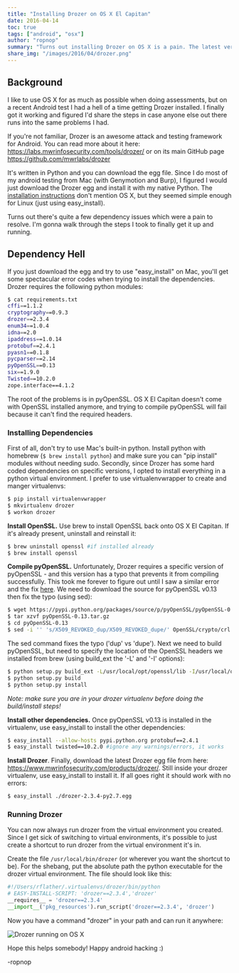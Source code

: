 ```yaml
---
title: "Installing Drozer on OS X El Capitan"
date: 2016-04-14
toc: true
tags: ["android", "osx"]
author: "ropnop"
summary: "Turns out installing Drozer on OS X is a pain. The latest versions of OS X doesn't include OpenSSL headers, which breaks dependencies. Here's my workaround."
share_img: "/images/2016/04/drozer.png"
---
```


## Background
I like to use OS X for as much as possible when doing assessments, but on a recent Android test I had a hell of a time getting Drozer installed. I finally got it working and figured I'd share the steps in case anyone else out there runs into the same problems I had.

If you're not familiar, Drozer is an awesome attack and testing framework for Android. You can read more about it here: https://labs.mwrinfosecurity.com/tools/drozer/ or on its main GitHub page https://github.com/mwrlabs/drozer

It's written in Python and you can download the egg file. Since I do most of my android testing from Mac (with Genymotion and Burp), I figured I would just download the Drozer egg and install it with my native Python. The [installation instructions](https://github.com/mwrlabs/drozer/blob/develop/INSTALLING) don't mention OS X, but they seemed simple enough for Linux (just using easy_install). 

Turns out there's quite a few dependency issues which were a pain to resolve. I'm gonna walk through the steps I took to finally get it up and running.

## Dependency Hell
If you just download the egg and try to use "easy_install" on Mac, you'll get some spectacular error codes when trying to install the dependencies. Drozer requires the following python modules:
```bash
$ cat requirements.txt
cffi==1.1.2
cryptography==0.9.3
drozer==2.3.4
enum34==1.0.4
idna==2.0
ipaddress==1.0.14
protobuf==2.4.1
pyasn1==0.1.8
pycparser==2.14
pyOpenSSL==0.13
six==1.9.0
Twisted==10.2.0
zope.interface==4.1.2
```

The root of the problems is in pyOpenSSL. OS X El Capitan doesn't come with OpenSSL installed anymore, and trying to compile pyOpenSSL will fail because it can't find the required headers.

### Installing Dependencies
First of all, don't try to use Mac's built-in python. Install python with homebrew (`$ brew install python`) and make sure you can "pip install" modules without needing sudo. Secondly, since Drozer has some hard coded dependencies on specific versions, I opted to install everything in a python virtual environment. I prefer to use virtualenvwrapper to create and manger virtualenvs:
```bash
$ pip install virtualenvwrapper
$ mkvirtualenv drozer
$ workon drozer
```

**Install OpenSSL.** Use brew to install OpenSSL back onto OS X El Capitan. If it's already present, uninstall and reinstall it:
```bash
$ brew uninstall openssl #if installed already
$ brew install openssl
```

**Compile pyOpenSSL.** Unfortunately, Drozer requires a specific version of pyOpenSSL - and this version has a typo that prevents it from compiling successfully. This took me forever to figure out until I saw a similar error and the fix [here](https://github.com/sumanj/frankencert/issues/4). We need to download the source for pyOpenSSL v0.13 then fix the typo (using sed):
```bash
$ wget https://pypi.python.org/packages/source/p/pyOpenSSL/pyOpenSSL-0.13.tar.gz
$ tar xzvf pyOpenSSL-0.13.tar.gz
$ cd pyOpenSSL-0.13
$ sed -i '' 's/X509_REVOKED_dup/X509_REVOKED_dupe/' OpenSSL/crypto/crl.c
```
The sed command fixes the typo ('dup' vs 'dupe'). Next we need to build pyOpenSSL, but need to specify the location of the OpenSSL headers we installed from brew (using build_ext the '-L' and '-I' options):
```bash
$ python setup.py build_ext -L/usr/local/opt/openssl/lib -I/usr/local/opt/openssl/include
$ python setup.py build
$ python setup.py install
``` 
*Note: make sure you are in your drozer virtualenv before doing the build/install steps!*

**Install other dependencies.** Once pyOpenSSL v0.13 is installed in the virtualenv, use easy_install to install the other dependencies:
```bash
$ easy_install --allow-hosts pypi.python.org protobuf==2.4.1
$ easy_install twisted==10.2.0 #ignore any warnings/errors, it works
```

**Install Drozer**. Finally, download the latest Drozer egg file from here: https://www.mwrinfosecurity.com/products/drozer/. Still inside your drozer virtualenv, use easy_install to install it. If all goes right it should work with no errors:
```bash
$ easy_install ./drozer-2.3.4-py2.7.egg
```

### Running Drozer
You can now always run drozer from the virtual environment you created. Since I get sick of switching to virtual environments, it's possible to just create a shortcut to run drozer from the virtual environment it's in.

Create the file `/usr/local/bin/drozer` (or wherever you want the shortcut to be). For the shebang, put the absolute path the python executable for the drozer virtual environment. The file should look like this:
```python
#!/Users/rflather/.virtualenvs/drozer/bin/python
# EASY-INSTALL-SCRIPT: 'drozer==2.3.4','drozer'
__requires__ = 'drozer==2.3.4'
__import__('pkg_resources').run_script('drozer==2.3.4', 'drozer')
```

Now you have a command "drozer" in your path and can run it anywhere:

![Drozer running on OS X](/images/2016/04/drozer_running.png)

Hope this helps somebody! Happy android hacking :)

-ropnop